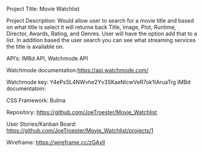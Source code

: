 Project Title: Movie Watchlist 

Project Description:  Would allow user to search for a movie title and based on what title is select it will returne back Title, Image, Plot, Runtime, Director, Awards, Rating, and Genres.  User will have the option add that to a list.  In addition based the user search you can see what streaming services the title is available on.

API’s: IMBd API, Watchmode API

Watchmode documentation:https://api.watchmode.com/

Watchmode key: Y4ePsSL4NWvhe2Yv3SKaeNlcwVeR7ok1tAruaTrg
IMBd documentatoin: 

CSS Framework: Bulma

Repository: https://github.com/JoeTroester/Movie_Watchlist

User Stories/Kanban Board: https://github.com/JoeTroester/Movie_Watchlist/projects/1

Wireframe: https://wireframe.cc/zGAxlI

